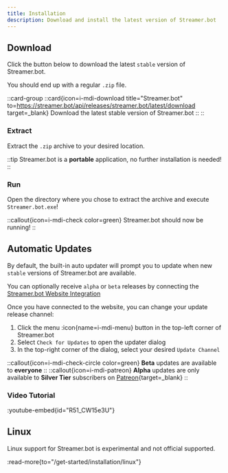 ```yaml
---
title: Installation
description: Download and install the latest version of Streamer.bot
---
```


## Download
Click the button below to download the latest `stable` version of Streamer.bot.

You should end up with a regular `.zip` file.

::card-group
  ::card{icon=i-mdi-download title="Streamer.bot" to=https://streamer.bot/api/releases/streamer.bot/latest/download target=_blank}
  Download the latest stable version of Streamer.bot
  ::
::

### Extract
Extract the `.zip` archive to your desired location.

::tip
Streamer.bot is a **portable** application, no further installation is needed!
::


### Run
Open the directory where you chose to extract the archive and execute `Streamer.bot.exe`!

::callout{icon=i-mdi-check color=green}
Streamer.bot should now be running!
::

## Automatic Updates
By default, the built-in auto updater will prompt you to update when new `stable` versions of Streamer.bot are available.

You can optionally receive `alpha` or `beta` releases by connecting the [Streamer.bot Website Integration](/guide/integrations/streamerbot)

Once you have connected to the website, you can change your update release channel:

1. Click the menu :icon{name=i-mdi-menu} button in the top-left corner of Streamer.bot
2. Select `Check for Updates` to open the updater dialog
3. In the top-right corner of the dialog, select your desired `Update Channel`

::callout{icon=i-mdi-check-circle color=green}
**Beta** updates are available to **everyone**
::
::callout{icon=i-mdi-patreon}
**Alpha** updates are only available to **Silver Tier** subscribers on [Patreon](https://patreon.com/nate1280){target=_blank}
::

### Video Tutorial
:youtube-embed{id="R51_CW15e3U"}

## Linux
Linux support for Streamer.bot is experimental and not official supported.

:read-more{to="/get-started/installation/linux"}